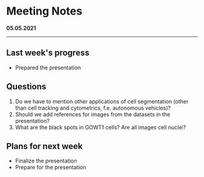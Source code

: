 # Meeting Notes
**05.05.2021**

---

## Last week's progress
- Prepared the presentation

## Questions
1. Do we have to mention other applications of cell segmentation 
(other than cell tracking and cytometrics, f.e. autonomous vehicles)?
2. Should we add references for images from the datasets in the presentation?
3. What are the black spots in GOWT1 cells? Are all images cell nuclei?

## Plans for next week
- Finalize the presentation
- Prepare for the presentation